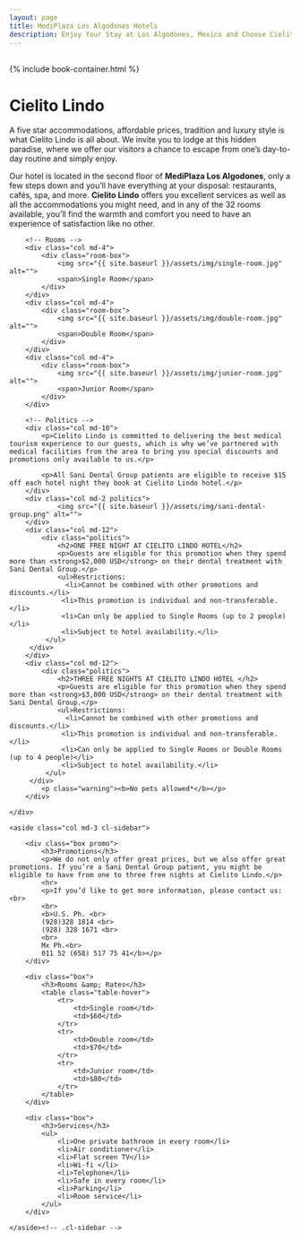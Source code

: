 ```yaml
---
layout: page
title: MediPlaza Los Algodones Hotels
description: Enjoy Your Stay at Los Algodones, Mexico and Choose Cielito Lindo, Where Your Comfort Is Our Number One Priority. Have a Unique Mexican Experience and Visit Us Today.
---
```

<div class="cl-cover">
	<div class="overlay">&nbsp;</div>
	{% include book-container.html %}	
</div>

<div class="row">
	<div class="col md-9">
		<h1>Cielito Lindo</h1>
		<p>A five star accommodations, affordable prices, tradition and luxury style is what Cielito Lindo is all about. We invite you to lodge at this hidden paradise, where we offer our visitors a chance to escape from one’s day-to-day routine and simply enjoy.</p>
		<p>Our hotel is located in the second floor of <strong>MediPlaza Los Algodones</strong>, only a few steps down and you’ll have everything at your disposal: restaurants, cafés, spa, and more. <strong>Cielito Lindo</strong> offers you excellent services as well as all the accommodations you might need, and in any of the 32 rooms available, you’ll find the warmth and comfort you need to have an experience of satisfaction like no other.</p>

		<!-- Rooms -->
		<div class="col md-4">
			<div class="room-box">
				<img src="{{ site.baseurl }}/assets/img/single-room.jpg" alt="">
				<span>Single Room</span>
			</div>
		</div>
		<div class="col md-4">
			<div class="room-box">
				<img src="{{ site.baseurl }}/assets/img/double-room.jpg" alt="">
				<span>Double Room</span>
			</div>
		</div>
		<div class="col md-4">
			<div class="room-box">
				<img src="{{ site.baseurl }}/assets/img/junior-room.jpg" alt="">
				<span>Junior Room</span>
			</div>
		</div>

		<!-- Politics -->
		<div class="col md-10">
			<p>Cielito Lindo is committed to delivering the best medical tourism experience to our guests, which is why we’ve partnered with medical facilities from the area to bring you special discounts and promotions only available to us.</p>

			<p>All Sani Dental Group patients are eligible to receive $15 off each hotel night they book at Cielito Lindo hotel.</p>
		</div>
		<div class="col md-2 politics">
				<img src="{{ site.baseurl }}/assets/img/sani-dental-group.png" alt="">
		</div>
		<div class="col md-12">
			<div class="politics">
				<h2>ONE FREE NIGHT AT CIELITO LINDO HOTEL</h2>
				<p>Guests are eligible for this promotion when they spend more than <strong>$2,000 USD</strong> on their dental treatment with Sani Dental Group.</p>
				<ul>Restrictions:
				  <li>Cannot be combined with other promotions and discounts.</li>
				 <li>This promotion is individual and non-transferable. </li>
				 <li>Can only be applied to Single Rooms (up to 2 people)</li>
				 <li>Subject to hotel availability.</li>
			 </ul>
		 </div>
		</div>
		<div class="col md-12">
			<div class="politics">
				<h2>THREE FREE NIGHTS AT CIELITO LINDO HOTEL </h2>
				<p>Guests are eligible for this promotion when they spend more than <strong>$3,000 USD</strong> on their dental treatment with Sani Dental Group.</p>
				<ul>Restrictions:
				  <li>Cannot be combined with other promotions and discounts.</li>
				 <li>This promotion is individual and non-transferable. </li>
				 <li>Can only be applied to Single Rooms or Double Rooms (up to 4 people)</li>
				 <li>Subject to hotel availability.</li>
			 </ul>
		 </div>
			<p class="warning"><b>No pets allowed*</b></p>
		</div>

	</div>

	<aside class="col md-3 cl-sidebar">

		<div class="box promo">
			<h3>Promotions</h3>
			<p>We do not only offer great prices, but we also offer great promotions. If you’re a Sani Dental Group patient, you might be eligible to have from one to three free nights at Cielito Lindo.</p>
			<hr>
			<p>If you’d like to get more information, please contact us: <br>
			<br>
			<b>U.S. Ph. <br>
			(928)328 1814 <br>
			(928) 328 1671 <br>
			<br>
			Mx Ph.<br>
			011 52 (658) 517 75 41</b></p> 
		</div>
		
		<div class="box">
			<h3>Rooms &amp; Rates</h3>
			<table class="table-hover">
				<tr>
					<td>Single room</td>
					<td>$60</td>
				</tr>
				<tr>
					<td>Double room</td>
					<td>$70</td>
				</tr>
				<tr>
					<td>Junior room</td>
					<td>$80</td>
				</tr>
			</table>
		</div>

		<div class="box">
			<h3>Services</h3>
			<ul>
				<li>One private bathroom in every room</li>
				<li>Air conditioner</li>
				<li>Flat screen TV</li>
				<li>Wi-fi </li>
				<li>Telephone</li> 
				<li>Safe in every room</li>
				<li>Parking</li>
				<li>Room service</li>
			</ul>
		</div>

	</aside><!-- .cl-sidebar -->
</div>